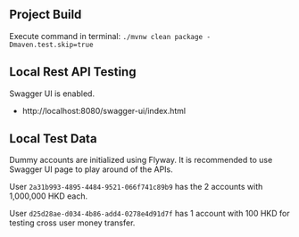 ## Project Build

Execute command in terminal: `./mvnw clean package -Dmaven.test.skip=true`

## Local Rest API Testing

Swagger UI is enabled.

- http://localhost:8080/swagger-ui/index.html

## Local Test Data

Dummy accounts are initialized using Flyway.
It is recommended to use Swagger UI page to play around of the APIs.

User `2a31b993-4895-4484-9521-066f741c89b9` has the 2 accounts with 1,000,000 HKD each.

User `d25d28ae-d034-4b86-add4-0278e4d91d7f` has 1 account with 100 HKD for testing cross user money transfer.
